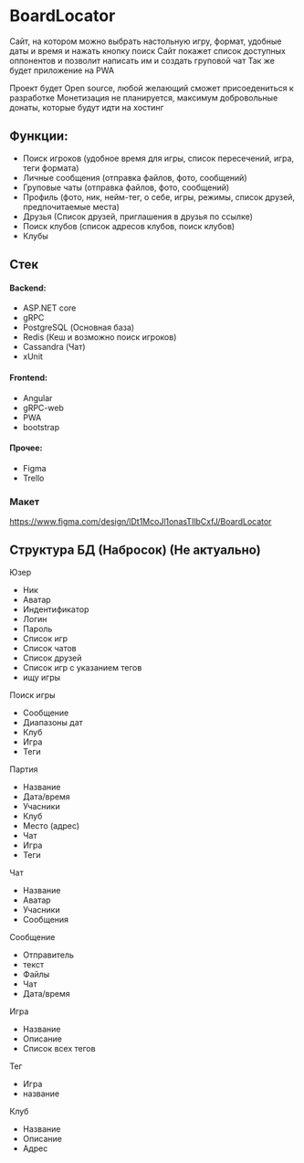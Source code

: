 # BoardLocator
Сайт, на котором можно выбрать настольную игру, формат, удобные даты и время и нажать кнопку поиск
Сайт покажет список доступных оппонентов и позволит написать им и создать груповой чат
Так же будет приложение на PWA

Проект будет Open source, любой желающий сможет присоедениться к разработке
Монетизация не планируется, максимум добровольные донаты, которые будут идти на хостинг

## Функции:
- Поиск игроков (удобное время для игры, список пересечений, игра, теги формата)
- Личные сообщения (отправка файлов, фото, сообщений)
- Груповые чаты (отправка файлов, фото, сообщений)
- Профиль (фото, ник, нейм-тег, о себе, игры, режимы, список друзей, предпочитаемые места)
- Друзья (Список друзей, приглашения в друзья по ссылке)
- Поиск клубов (список адресов клубов, поиск клубов)
- Клубы

## Стек
#### Backend:
- ASP.NET core
- gRPC
- PostgreSQL (Основная база)
- Redis (Кеш и возможно поиск игроков)
- Cassandra (Чат)
- xUnit
#### Frontend:
- Angular
- gRPC-web
- PWA
- bootstrap
#### Прочее:
- Figma
- Trello

### Макет
https://www.figma.com/design/lDt1McoJl1onasTIlbCxfJ/BoardLocator

## Структура БД (Набросок) (Не актуально)

Юзер
- Ник
- Аватар
- Индентификатор
- Логин
- Пароль
- Список игр
- Список чатов
- Список друзей
- Список игр с указанием тегов
- ищу игры

Поиск игры
- Сообщение
- Диапазоны дат
- Клуб
- Игра
- Теги

Партия
- Название
- Дата/время
- Учасники
- Клуб
- Место (адрес)
- Чат
- Игра
- Теги

Чат
- Название
- Аватар
- Учасники
- Сообщения

Сообщение
- Отправитель
- текст
- Файлы
- Чат
- Дата/время

Игра
- Название
- Описание
- Список всех тегов

Тег
- Игра
- название

Клуб
- Название
- Описание
- Адрес
